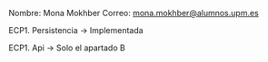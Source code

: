 Nombre: Mona Mokhber
Correo: mona.mokhber@alumnos.upm.es

ECP1. Persistencia  -> Implementada

ECP1. Api   -> Solo el apartado B
